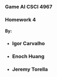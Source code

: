 ### Game AI CSCI 4967 <br/>
### Homework 4<br/>
#### By:<br/>
+ ### Igor Carvalho<br/>
+ ### Enoch Huang<br/>
+ ### Jeremy Torella<br/>

